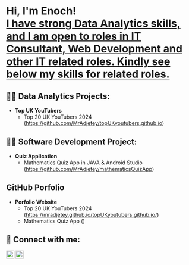 <h1>Hi, I'm Enoch! <br/><a href=> I have strong Data Analytics skills, and I am open to roles in IT Consultant, Web Development and other IT related roles. Kindly see below my skills for related roles.</a></h1>

<h2>👨‍💻 Data Analytics Projects:</h2>

- <b>Top UK YouTubers</b>
  - Top 20 UK YouTubers 2024 (https://github.com/MrAdjetey/topUKyoutubers.github.io)

 
<h2>👨‍💻 Software Development Project:</h2>

- <b>Quiz Application</b>
  - Mathematics Quiz App in JAVA & Android Studio (https://github.com/MrAdjetey/mathematicsQuizApp)

<h2>GitHub Porfolio</h2>

- <b>Porfolio Website</b>
  - Top 20 UK YouTubers 2024 (https://mradjetey.github.io/topUKyoutubers.github.io/)
  - Mathematics Quiz App ()


<h2> 🤳 Connect with me:</h2>

[<img align="left" alt="Enoch | LinkedIn" width="22px" src="https://cdn.jsdelivr.net/npm/simple-icons@v3/icons/linkedin.svg" />][linkedin]
[<img align="left" alt="Enoch | Instagram" width="22px" src="https://cdn.jsdelivr.net/npm/simple-icons@v3/icons/instagram.svg" />][instagram]

[instagram]: https://www.instagram.com/henock_ad/
[linkedin]: https://www.linkedin.com/in/mradjetey00/
